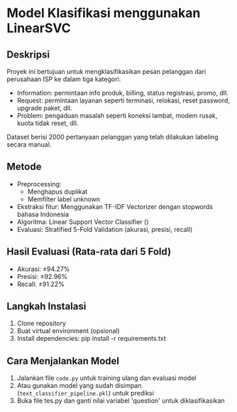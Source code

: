 # Model Klasifikasi menggunakan LinearSVC

## Deskripsi
Proyek ini bertujuan untuk mengklasifikasikan pesan pelanggan dari perusahaan ISP ke dalam tiga kategori:
- Information: permintaan info produk, billing, status registrasi, promo, dll.
- Request: permintaan layanan seperti terminasi, relokasi, reset password, upgrade paket, dll.
- Problem: pengaduan masalah seperti koneksi lambat, modem rusak, kuota tidak reset, dll.

Dataset berisi 2000 pertanyaan pelanggan yang telah dilakukan labeling secara manual.

## Metode
- Preprocessing:
  - Menghapus duplikat
  - Memfilter label unknown
- Ekstraksi fitur: Menggunakan TF-IDF Vectorizer dengan stopwords bahasa Indonesia
- Algoritma: Linear Support Vector Classifier ()
- Evaluasi: Stratified 5-Fold Validation (akurasi, presisi, recall)

## Hasil Evaluasi (Rata-rata dari 5 Fold)
- Akurasi: ±94.27%
- Presisi: ±92.96%
- Recall: ±91.22%

## Langkah Instalasi
1. Clone repository
2. Buat virtual environment (opsional)
3. Install dependencies: pip install -r requirements.txt

## Cara Menjalankan Model
1. Jalankan file `code.py` untuk training ulang dan evaluasi model
2. Atau gunakan model yang sudah disimpan (`text_classifier_pipeline.pkl`) untuk prediksi
3. Buka file tes.py dan ganti nilai variabel 'question' untuk diklasifikasikan 

